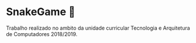 # SnakeGame 🐍
Trabalho realizado no ambito da unidade curricular Tecnologia e Arquitetura de Computadores 2018/2019.
